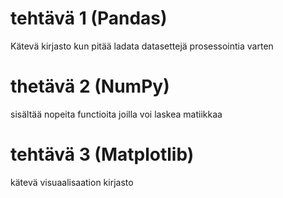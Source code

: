 # tehtävä 1 (Pandas)

Kätevä kirjasto kun pitää ladata datasettejä prosessointia varten


# thetävä 2 (NumPy)

sisältää nopeita functioita joilla voi laskea matiikkaa


# tehtävä 3 (Matplotlib)

kätevä visuaalisaation kirjasto
